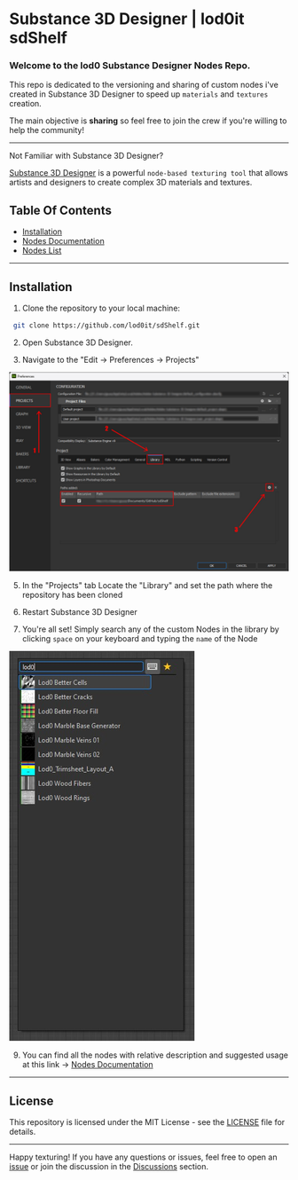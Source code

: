 # Substance 3D Designer | lod0it sdShelf

### Welcome to the lod0 Substance Designer Nodes Repo.
This repo is dedicated to the versioning and sharing of custom nodes i've created in Substance 3D Designer to speed up ```materials``` and ```textures``` creation.

The main objective is **sharing** so feel free to join the crew if you're willing to help the community!

---

Not Familiar with Substance 3D Designer?

[Substance 3D Designer](https://www.substance3d.com/products/design) is a powerful ```node-based texturing tool``` that allows artists and designers to create complex 3D materials and textures.


## Table Of Contents

- [Installation](#installation)
- [Nodes Documentation](https://lod0.notion.site/lod0it-GitHub-92bafcca48f145f6867e4a30a278eff7?pvs=4)
- [Nodes List](https://github.com/lod0it/sdShelf/discussions/4)

---

## Installation

1. Clone the repository to your local machine:

  ```bash
   git clone https://github.com/lod0it/sdShelf.git
  ```

2. Open Substance 3D Designer.

3. Navigate to the "Edit -> Preferences -> Projects"

![install_01](sources/imgs/sd_install_01.jpg)

5. In the "Projects" tab Locate the "Library" and set the path where the repository has been cloned

6. Restart Substance 3D Designer

7. You're all set! Simply search any of the custom Nodes in the library by clicking ```space``` on your keyboard and typing the ```name``` of the Node

![install_02](sources/imgs/sd_install_02.jpg)

9. You can find all the nodes with relative description and suggested usage at this link -> [Nodes Documentation](https://lod0.notion.site/lod0it-GitHub-92bafcca48f145f6867e4a30a278eff7?pvs=4)

---

## License

This repository is licensed under the MIT License - see the [LICENSE](LICENSE) file for details.

---

Happy texturing! If you have any questions or issues, feel free to open an [issue](https://github.com/lod0it/sdShelf/issues) or join the discussion in the [Discussions](https://github.com/lod0it/shShelf/discussions) section.
